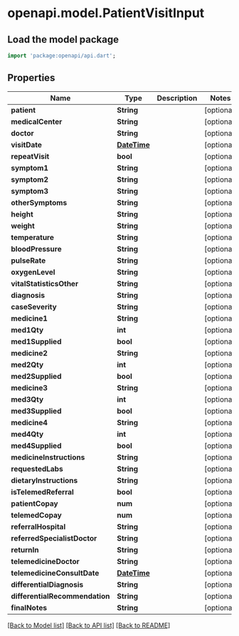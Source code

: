 # openapi.model.PatientVisitInput

## Load the model package
```dart
import 'package:openapi/api.dart';
```

## Properties
Name | Type | Description | Notes
------------ | ------------- | ------------- | -------------
**patient** | **String** |  | [optional] 
**medicalCenter** | **String** |  | [optional] 
**doctor** | **String** |  | [optional] 
**visitDate** | [**DateTime**](DateTime.md) |  | [optional] 
**repeatVisit** | **bool** |  | [optional] 
**symptom1** | **String** |  | [optional] 
**symptom2** | **String** |  | [optional] 
**symptom3** | **String** |  | [optional] 
**otherSymptoms** | **String** |  | [optional] 
**height** | **String** |  | [optional] 
**weight** | **String** |  | [optional] 
**temperature** | **String** |  | [optional] 
**bloodPressure** | **String** |  | [optional] 
**pulseRate** | **String** |  | [optional] 
**oxygenLevel** | **String** |  | [optional] 
**vitalStatisticsOther** | **String** |  | [optional] 
**diagnosis** | **String** |  | [optional] 
**caseSeverity** | **String** |  | [optional] 
**medicine1** | **String** |  | [optional] 
**med1Qty** | **int** |  | [optional] 
**med1Supplied** | **bool** |  | [optional] 
**medicine2** | **String** |  | [optional] 
**med2Qty** | **int** |  | [optional] 
**med2Supplied** | **bool** |  | [optional] 
**medicine3** | **String** |  | [optional] 
**med3Qty** | **int** |  | [optional] 
**med3Supplied** | **bool** |  | [optional] 
**medicine4** | **String** |  | [optional] 
**med4Qty** | **int** |  | [optional] 
**med4Supplied** | **bool** |  | [optional] 
**medicineInstructions** | **String** |  | [optional] 
**requestedLabs** | **String** |  | [optional] 
**dietaryInstructions** | **String** |  | [optional] 
**isTelemedReferral** | **bool** |  | [optional] 
**patientCopay** | **num** |  | [optional] 
**telemedCopay** | **num** |  | [optional] 
**referralHospital** | **String** |  | [optional] 
**referredSpecialistDoctor** | **String** |  | [optional] 
**returnIn** | **String** |  | [optional] 
**telemedicineDoctor** | **String** |  | [optional] 
**telemedicineConsultDate** | [**DateTime**](DateTime.md) |  | [optional] 
**differentialDiagnosis** | **String** |  | [optional] 
**differentialRecommendation** | **String** |  | [optional] 
**finalNotes** | **String** |  | [optional] 

[[Back to Model list]](../README.md#documentation-for-models) [[Back to API list]](../README.md#documentation-for-api-endpoints) [[Back to README]](../README.md)


